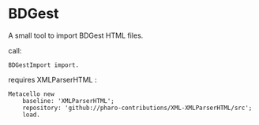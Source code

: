# BDGest

A small tool to import BDGest HTML files.

call:
```St
BDGestImport import.
```

requires XMLParserHTML :
```St
Metacello new
	baseline: 'XMLParserHTML';
	repository: 'github://pharo-contributions/XML-XMLParserHTML/src';
	load.
```
